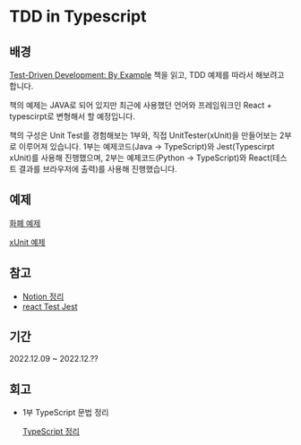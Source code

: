 # TDD in Typescript

## 배경

[Test-Driven Development: By Example](http://www.yes24.com/Product/Goods/12246033) 책을 읽고,  TDD 예제를 따라서 해보려고 합니다.

책의 예제는 JAVA로 되어 있지만 최근에 사용했던 언어와 프레임워크인 React + typescirpt로 변형해서 할 예정입니다.

책의 구성은 Unit Test를 경험해보는 1부와, 직접 UnitTester(xUnit)을 만들어보는 2부로 이루어져 있습니다.
1부는 예제코드(Java → TypeScript)와 Jest(Typescirpt xUnit)를 사용해 진행했으며,
2부는 예제코드(Python → TypeScript)와 React(테스트 결과를 브라우저에 출력)를 사용해 진행했습니다.

## 예제

[화폐 예제](https://www.notion.so/e320976c95ac405185ff9b1c36505001)

[xUnit 예제](https://www.notion.so/xUnit-95c9f516132c4773b752bb5a4705c0a1)

## 참고

- [Notion 정리](https://www.notion.so/TDD-in-Typescript-7e281802bab04ee8983a5177b815e571)
- [react Test Jest](https://www.newline.co/@bespoyasov/how-to-write-your-first-unit-test-in-react-typescript-app--ca51d0c0)

## 기간

2022.12.09 ~ 2022.12.??

## 회고

- 1부 TypeScript 문법 정리
    
    [TypeScript 정리](https://www.notion.so/TypeScript-2c4afc3cf57c4d8b965b530ba546a2cf)